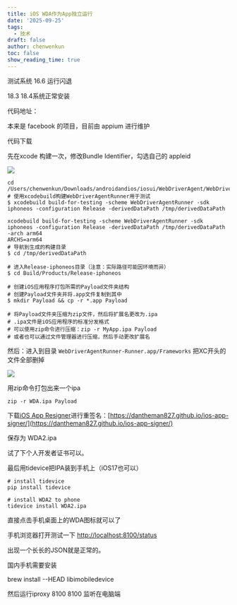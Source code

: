 ```yaml
---
title: iOS WDA作为App独立运行
date: '2025-09-25'
tags:
  - 技术
draft: false
author: chenwenkun
toc: false
show_reading_time: true
---
```

测试系统 16.6 运行闪退

18.3 18.4系统正常安装

代码地址：

本来是 facebook 的项目，目前由 appium 进行维护

代码下载

先在xcode 构建一次，修改Bundle Identifier，勾选自己的 appleid

![](https://prod-files-secure.s3.us-west-2.amazonaws.com/c205fb54-92b2-4987-8be3-972b67d27acc/cb756a73-27bc-4b0d-951a-858df3344b59/image.png?X-Amz-Algorithm=AWS4-HMAC-SHA256&X-Amz-Content-Sha256=UNSIGNED-PAYLOAD&X-Amz-Credential=ASIAZI2LB466726EGXPP%2F20251026%2Fus-west-2%2Fs3%2Faws4_request&X-Amz-Date=20251026T061450Z&X-Amz-Expires=3600&X-Amz-Security-Token=IQoJb3JpZ2luX2VjEMr%2F%2F%2F%2F%2F%2F%2F%2F%2F%2FwEaCXVzLXdlc3QtMiJIMEYCIQCMTFvRv6ghTT%2FiwYDvM5C0Ih2RLDCr%2FBZy0JcBiU0R8AIhAPn6LQT0lPk4N2EunKhb8PPGcBZR62n1mSqAt2Jzf%2BgSKogECIP%2F%2F%2F%2F%2F%2F%2F%2F%2F%2FwEQABoMNjM3NDIzMTgzODA1IgybgRbur5pN3UZYW2Iq3AM5hxrsf5%2BSv6pCl%2FA1tEk3bnfefiwVHQptv0%2BCAQc5%2Fcv1WizLdSf5HjhTUlqragHInO3Z4%2BlvwuOAr2mCnJV2qFiLiH6Xtg5KIjsqrhfYB%2FotwYjLSFfBy%2F6%2F%2F50ZkbgcyVJqFa4%2FFIvQeJvUD2pZu%2BidMYK7viK%2FPje9UY3FhnShEKtAIt4wwIB64qXU43u1cdEHYMdLl68LcsGLMap%2FOCGRcCYuaiC4LptD3FLUgwFMVehl2ZJTryfdKGTXUwHP3P2kpXBBhsgkRc6LQdfzhre8MALaWb3oTXwfokehBDU48FoEr6odfBj4VaUrtvBmuGLXZLzPiL1VF1ikuH8ZK5OM3vXX1iQPd58QE1mXlFIEjlaa9ROW9e9KcRxuDowjTUocYEiJr8Xqidd2lQbVO4r%2FcVAA4e%2BUCZrhHms%2BEOrxUXTyjAZfa1FiEbYY5X2zYKdk%2FK8bRyfahK7TUFgRnh3nljpLjbkaEoj8OV7HolHCHyddGI5G4DurEmubOFQSUsXjSuNclhyb8XTMV4E3lXDDsKiIXHe17NQtZdA6974%2F%2B5%2FbQevSHRgzUSWk4fLgUqExIPG8IDaABwhL8Yk3UP1fqsCHpvypG4wWgkK9gyDmDlDt6X7nbzXIRjCFhvbHBjqkAQqPBbz6fJ3CTHr5wN6rDTwKM27fIMpKXt0KBTu%2BXwIx18%2BFJTFGJUwtBA5tjHFi6%2FsHhCLWoL3ggYrKXW7zlQqcmdq6t%2BvFkYmGasySLwf%2FlFegywCLhxjK1VEnSoIa%2BApa9hiZRf9Na12tbSWtW0aqfEyhuVY8HJbAeUo94x0xRPBCoBtyPPj%2FzaF0YcboqVeDve2TCIk4HYjSs9DfHpsdRblR&X-Amz-Signature=4ff62fea034490e2ed71f04afd66cd3c79089663dd9847d5f610ec9dd2db11f2&X-Amz-SignedHeaders=host&x-amz-checksum-mode=ENABLED&x-id=GetObject)

```shell
cd /Users/chenwenkun/Downloads/androidandios/iosui/WebDriverAgent/WebDriverAgent
# 使用xcodebuild构建WebDriverAgentRunner用于测试
$ xcodebuild build-for-testing -scheme WebDriverAgentRunner -sdk iphoneos -configuration Release -derivedDataPath /tmp/derivedDataPath

xcodebuild build-for-testing -scheme WebDriverAgentRunner -sdk iphoneos -configuration Release -derivedDataPath /tmp/derivedDataPath -arch arm64
ARCHS=arm64
# 导航到生成的构建目录
$ cd /tmp/derivedDataPath

# 进入Release-iphoneos目录（注意：实际路径可能因环境而异）
$ cd Build/Products/Release-iphoneos

# 创建iOS应用程序打包所需的Payload文件夹结构
# 创建Payload文件夹并将.app文件复制到其中
$ mkdir Payload && cp -r *.app Payload

# 将Payload文件夹压缩为zip文件，然后将扩展名更改为.ipa
# .ipa文件是iOS应用程序的标准分发格式
# 可以使用zip命令进行压缩：zip -r MyApp.ipa Payload
# 或者也可以通过文件管理器进行压缩，然后手动更改扩展名
```

然后：进入到目录 `WebDriverAgentRunner-Runner.app/Frameworks` 把XC开头的文件全部删掉

![](https://prod-files-secure.s3.us-west-2.amazonaws.com/c205fb54-92b2-4987-8be3-972b67d27acc/358b8d2b-1bfe-4fb9-beb5-83e1de5f201e/image.png?X-Amz-Algorithm=AWS4-HMAC-SHA256&X-Amz-Content-Sha256=UNSIGNED-PAYLOAD&X-Amz-Credential=ASIAZI2LB466726EGXPP%2F20251026%2Fus-west-2%2Fs3%2Faws4_request&X-Amz-Date=20251026T061450Z&X-Amz-Expires=3600&X-Amz-Security-Token=IQoJb3JpZ2luX2VjEMr%2F%2F%2F%2F%2F%2F%2F%2F%2F%2FwEaCXVzLXdlc3QtMiJIMEYCIQCMTFvRv6ghTT%2FiwYDvM5C0Ih2RLDCr%2FBZy0JcBiU0R8AIhAPn6LQT0lPk4N2EunKhb8PPGcBZR62n1mSqAt2Jzf%2BgSKogECIP%2F%2F%2F%2F%2F%2F%2F%2F%2F%2FwEQABoMNjM3NDIzMTgzODA1IgybgRbur5pN3UZYW2Iq3AM5hxrsf5%2BSv6pCl%2FA1tEk3bnfefiwVHQptv0%2BCAQc5%2Fcv1WizLdSf5HjhTUlqragHInO3Z4%2BlvwuOAr2mCnJV2qFiLiH6Xtg5KIjsqrhfYB%2FotwYjLSFfBy%2F6%2F%2F50ZkbgcyVJqFa4%2FFIvQeJvUD2pZu%2BidMYK7viK%2FPje9UY3FhnShEKtAIt4wwIB64qXU43u1cdEHYMdLl68LcsGLMap%2FOCGRcCYuaiC4LptD3FLUgwFMVehl2ZJTryfdKGTXUwHP3P2kpXBBhsgkRc6LQdfzhre8MALaWb3oTXwfokehBDU48FoEr6odfBj4VaUrtvBmuGLXZLzPiL1VF1ikuH8ZK5OM3vXX1iQPd58QE1mXlFIEjlaa9ROW9e9KcRxuDowjTUocYEiJr8Xqidd2lQbVO4r%2FcVAA4e%2BUCZrhHms%2BEOrxUXTyjAZfa1FiEbYY5X2zYKdk%2FK8bRyfahK7TUFgRnh3nljpLjbkaEoj8OV7HolHCHyddGI5G4DurEmubOFQSUsXjSuNclhyb8XTMV4E3lXDDsKiIXHe17NQtZdA6974%2F%2B5%2FbQevSHRgzUSWk4fLgUqExIPG8IDaABwhL8Yk3UP1fqsCHpvypG4wWgkK9gyDmDlDt6X7nbzXIRjCFhvbHBjqkAQqPBbz6fJ3CTHr5wN6rDTwKM27fIMpKXt0KBTu%2BXwIx18%2BFJTFGJUwtBA5tjHFi6%2FsHhCLWoL3ggYrKXW7zlQqcmdq6t%2BvFkYmGasySLwf%2FlFegywCLhxjK1VEnSoIa%2BApa9hiZRf9Na12tbSWtW0aqfEyhuVY8HJbAeUo94x0xRPBCoBtyPPj%2FzaF0YcboqVeDve2TCIk4HYjSs9DfHpsdRblR&X-Amz-Signature=081efdad9416874b361b741e639467cf248aca7d0bc5d4871970b29af4597ee3&X-Amz-SignedHeaders=host&x-amz-checksum-mode=ENABLED&x-id=GetObject)

用zip命令打包出来一个ipa

```shell
zip -r WDA.ipa Payload
```

下载[iOS App Resigner](https://zhida.zhihu.com/search?content_id=237756070&content_type=Article&match_order=1&q=iOS%20App%20Resigner&zd_token=eyJhbGciOiJIUzI1NiIsInR5cCI6IkpXVCJ9.eyJpc3MiOiJ6aGlkYV9zZXJ2ZXIiLCJleHAiOjE3NDQzNTQ0ODAsInEiOiJpT1MgQXBwIFJlc2lnbmVyIiwiemhpZGFfc291cmNlIjoiZW50aXR5IiwiY29udGVudF9pZCI6MjM3NzU2MDcwLCJjb250ZW50X3R5cGUiOiJBcnRpY2xlIiwibWF0Y2hfb3JkZXIiOjEsInpkX3Rva2VuIjpudWxsfQ.XGwOKX0ujlvhojSuRT3SlA0sDFnQK-FxDJr60CX6YqU&zhida_source=entity)进行重签名：[https://dantheman827.github.io/ios-app-signer/](https://dantheman827.github.io/ios-app-signer/)

保存为 WDA2.ipa

试了下个人开发者证书可以。

最后用tidevice把IPA装到手机上（iOS17也可以）

```shell
# install tidevice
pip install tidevice

# install WDA2 to phone
tidevice install WDA2.ipa
```

直接点击手机桌面上的WDA图标就可以了

手机浏览器打开测试一下 [http://localhost:8100/status](http://localhost:8100/status)

出现一个长长的JSON就是正常的。

国内手机需要安装

brew install --HEAD libimobiledevice

然后运行iproxy 8100 8100 监听在电脑端

